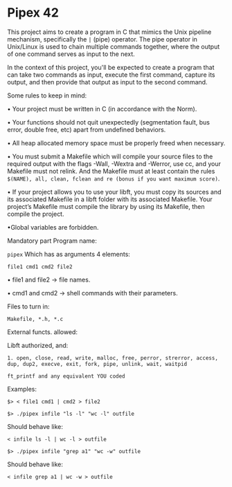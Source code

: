 
# Pipex 42

This project aims to create a program in C that mimics the Unix pipeline mechanism, specifically the `|` (pipe) operator. The pipe operator in Unix/Linux is used to chain multiple commands together, where the output of one command serves as input to the next.

In the context of this project, you'll be expected to create a program that can take two commands as input, execute the first command, capture its output, and then provide that output as input to the second command.

Some rules to keep in mind:

• Your project must be written in C (in accordance with the Norm).

• Your functions should not quit unexpectedly (segmentation fault, bus error, double free, etc) apart from undefined behaviors.

• All heap allocated memory space must be properly freed when necessary.

• You must submit a Makefile which will compile your source files to the required output with the flags -Wall, -Wextra and -Werror, use cc, and your Makefile must not relink. And the Makefile must at least contain the rules `$(NAME), all, clean, fclean and re (bonus if you want maximum score)`.

• If your project allows you to use your libft, you must copy its sources and its associated Makefile in a libft folder with its associated Makefile. Your project’s Makefile must compile the library by using its Makefile, then compile the project.

•Global variables are forbidden.


Mandatory part
Program name:

`pipex` Which has as arguments 4 elements:

`file1 cmd1 cmd2 file2`

• file1 and file2 -> file names.

• cmd1 and cmd2 -> shell commands with their parameters.


Files to turn in:

`Makefile, *.h, *.c`

External functs. allowed:

Libft authorized, and:

`1. open, close, read, write,
malloc, free, perror,
strerror, access, dup, dup2,
execve, exit, fork, pipe,
unlink, wait, waitpid`

`ft_printf and any equivalent YOU coded`

Examples:

`$> < file1 cmd1 | cmd2 > file2`

`$> ./pipex infile "ls -l" "wc -l" outfile`

Should behave like: 

`< infile ls -l | wc -l > outfile`

`$> ./pipex infile "grep a1" "wc -w" outfile`

Should behave like: 

`< infile grep a1 | wc -w > outfile`

